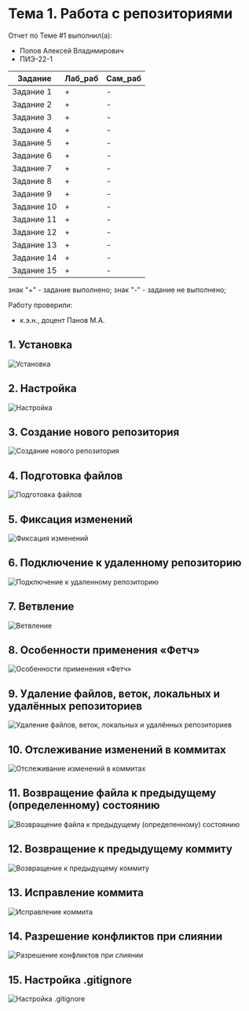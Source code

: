 # Тема 1. Работа с репозиториями
Отчет по Теме #1 выполнил(а):
- Попов Алексей Владимирович
- ПИЭ-22-1

| Задание | Лаб_раб | Сам_раб |
| ------ | ------ | ------ |
| Задание 1 | + | - |
| Задание 2 | + | - |
| Задание 3 | + | - |
| Задание 4 | + | - |
| Задание 5 | + | - |
| Задание 6 | + | - |
| Задание 7 | + | - |
| Задание 8 | + | - |
| Задание 9 | + | - |
| Задание 10 | + | - |
| Задание 11 | + | - |
| Задание 12 | + | - |
| Задание 13 | + | - |
| Задание 14 | + | - |
| Задание 15 | + | - |

знак "+" - задание выполнено; знак "-" - задание не выполнено;

Работу проверили:
- к.э.н., доцент Панов М.А.

## 1. Установка
![Установка](https://github.com/liwt0e/IT_Engeneering/blob/Tema1/pic/1.1.jpg)

## 2. Настройка

![Настройка](https://github.com/liwt0e/IT_Engeneering/blob/Tema1/pic/1.2.jpg)

## 3. Создание нового репозитория

![Создание нового репозитория](https://github.com/liwt0e/IT_Engeneering/blob/Tema1/pic/1.3.jpg)

## 4. Подготовка файлов

![Подготовка файлов](https://github.com/liwt0e/IT_Engeneering/blob/Tema1/pic/1.4.jpg)

## 5. Фиксация изменений

![Фиксация изменений](https://github.com/liwt0e/IT_Engeneering/blob/Tema1/pic/1.5.jpg)

## 6. Подключение к удаленному репозиторию

![Подключение к удаленному репозиторию](https://github.com/liwt0e/IT_Engeneering/blob/Tema1/pic/1.6.jpg)

## 7. Ветвление

![Ветвление](https://github.com/liwt0e/IT_Engeneering/blob/Tema1/pic/1.7.jpg)

## 8. Особенности применения «Фетч»

![Особенности применения «Фетч»](https://github.com/liwt0e/IT_Engeneering/blob/Tema1/pic/1.8.jpg)

## 9. Удаление файлов, веток, локальных и удалённых репозиториев

![Удаление файлов, веток, локальных и удалённых репозиториев](https://github.com/liwt0e/IT_Engeneering/blob/Tema1/pic/1.9.jpg)

## 10. Отслеживание изменений в коммитах

![Отслеживание изменений в коммитах](https://github.com/liwt0e/IT_Engeneering/blob/Tema1/pic/1.10.jpg)

## 11. Возвращение файла к предыдущему (определенному) состоянию

![Возвращение файла к предыдущему (определенному) состоянию](https://github.com/liwt0e/IT_Engeneering/blob/Tema1/pic/1.11.jpg)

## 12. Возвращение к предыдущему коммиту

![Возвращение к предыдущему коммиту](https://github.com/liwt0e/IT_Engeneering/blob/Tema1/pic/1.12.jpg)

## 13. Исправление коммита

![Исправление коммита](https://github.com/liwt0e/IT_Engeneering/blob/Tema1/pic/1.13.jpg)

## 14. Разрешение конфликтов при слиянии

![Разрешение конфликтов при слиянии](https://github.com/liwt0e/IT_Engeneering/blob/Tema1/pic/1.14.jpg)

## 15. Настройка .gitignore

![Настройка .gitignore](https://github.com/liwt0e/IT_Engeneering/blob/Tema1/pic/1.15.jpg)
